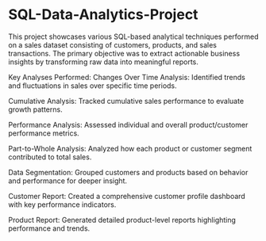 # SQL-Data-Analytics-Project

This project showcases various SQL-based analytical techniques performed on a sales dataset consisting of customers, products, and sales transactions. The primary objective was to extract actionable business insights by transforming raw data into meaningful reports.

Key Analyses Performed:
Changes Over Time Analysis: Identified trends and fluctuations in sales over specific time periods.

Cumulative Analysis: Tracked cumulative sales performance to evaluate growth patterns.

Performance Analysis: Assessed individual and overall product/customer performance metrics.

Part-to-Whole Analysis: Analyzed how each product or customer segment contributed to total sales.

Data Segmentation: Grouped customers and products based on behavior and performance for deeper insight.

Customer Report: Created a comprehensive customer profile dashboard with key performance indicators.

Product Report: Generated detailed product-level reports highlighting performance and trends.

